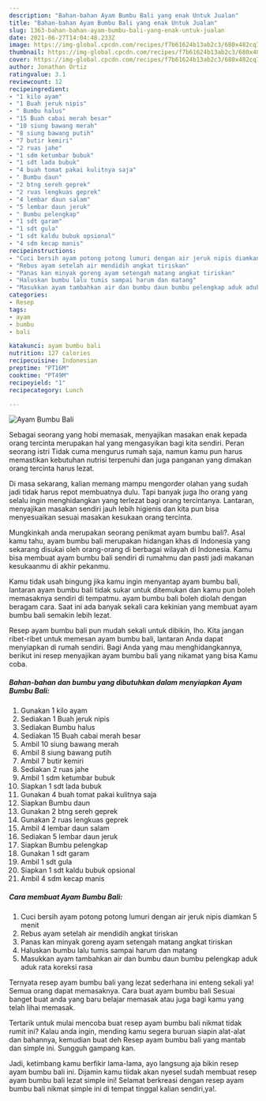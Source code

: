 ```yaml
---
description: "Bahan-bahan Ayam Bumbu Bali yang enak Untuk Jualan"
title: "Bahan-bahan Ayam Bumbu Bali yang enak Untuk Jualan"
slug: 1363-bahan-bahan-ayam-bumbu-bali-yang-enak-untuk-jualan
date: 2021-06-27T14:04:48.233Z
image: https://img-global.cpcdn.com/recipes/f7b61624b13ab2c3/680x482cq70/ayam-bumbu-bali-foto-resep-utama.jpg
thumbnail: https://img-global.cpcdn.com/recipes/f7b61624b13ab2c3/680x482cq70/ayam-bumbu-bali-foto-resep-utama.jpg
cover: https://img-global.cpcdn.com/recipes/f7b61624b13ab2c3/680x482cq70/ayam-bumbu-bali-foto-resep-utama.jpg
author: Jonathan Ortiz
ratingvalue: 3.1
reviewcount: 12
recipeingredient:
- "1 kilo ayam"
- "1 Buah jeruk nipis"
- " Bumbu halus"
- "15 Buah cabai merah besar"
- "10 siung bawang merah"
- "8 siung bawang putih"
- "7 butir kemiri"
- "2 ruas jahe"
- "1 sdm ketumbar bubuk"
- "1 sdt lada bubuk"
- "4 buah tomat pakai kulitnya saja"
- " Bumbu daun"
- "2 btng sereh geprek"
- "2 ruas lengkuas geprek"
- "4 lembar daun salam"
- "5 lembar daun jeruk"
- " Bumbu pelengkap"
- "1 sdt garam"
- "1 sdt gula"
- "1 sdt kaldu bubuk opsional"
- "4 sdm kecap manis"
recipeinstructions:
- "Cuci bersih ayam potong potong lumuri dengan air jeruk nipis diamkan 5 menit"
- "Rebus ayam setelah air mendidih angkat tiriskan"
- "Panas kan minyak goreng ayam setengah matang angkat tiriskan"
- "Haluskan bumbu lalu tumis sampai harum dan matang"
- "Masukkan ayam tambahkan air dan bumbu daun bumbu pelengkap aduk aduk rata koreksi rasa"
categories:
- Resep
tags:
- ayam
- bumbu
- bali

katakunci: ayam bumbu bali 
nutrition: 127 calories
recipecuisine: Indonesian
preptime: "PT16M"
cooktime: "PT49M"
recipeyield: "1"
recipecategory: Lunch

---
```



![Ayam Bumbu Bali](https://img-global.cpcdn.com/recipes/f7b61624b13ab2c3/680x482cq70/ayam-bumbu-bali-foto-resep-utama.jpg)

Sebagai seorang yang hobi memasak, menyajikan masakan enak kepada orang tercinta merupakan hal yang mengasyikan bagi kita sendiri. Peran seorang istri Tidak cuma mengurus rumah saja, namun kamu pun harus memastikan kebutuhan nutrisi terpenuhi dan juga panganan yang dimakan orang tercinta harus lezat.

Di masa  sekarang, kalian memang mampu mengorder olahan yang sudah jadi tidak harus repot membuatnya dulu. Tapi banyak juga lho orang yang selalu ingin menghidangkan yang terlezat bagi orang tercintanya. Lantaran, menyajikan masakan sendiri jauh lebih higienis dan kita pun bisa menyesuaikan sesuai masakan kesukaan orang tercinta. 



Mungkinkah anda merupakan seorang penikmat ayam bumbu bali?. Asal kamu tahu, ayam bumbu bali merupakan hidangan khas di Indonesia yang sekarang disukai oleh orang-orang di berbagai wilayah di Indonesia. Kamu bisa membuat ayam bumbu bali sendiri di rumahmu dan pasti jadi makanan kesukaanmu di akhir pekanmu.

Kamu tidak usah bingung jika kamu ingin menyantap ayam bumbu bali, lantaran ayam bumbu bali tidak sukar untuk ditemukan dan kamu pun boleh memasaknya sendiri di tempatmu. ayam bumbu bali boleh diolah dengan beragam cara. Saat ini ada banyak sekali cara kekinian yang membuat ayam bumbu bali semakin lebih lezat.

Resep ayam bumbu bali pun mudah sekali untuk dibikin, lho. Kita jangan ribet-ribet untuk memesan ayam bumbu bali, lantaran Anda dapat menyiapkan di rumah sendiri. Bagi Anda yang mau menghidangkannya, berikut ini resep menyajikan ayam bumbu bali yang nikamat yang bisa Kamu coba.

<!--inarticleads1-->

##### Bahan-bahan dan bumbu yang dibutuhkan dalam menyiapkan Ayam Bumbu Bali:

1. Gunakan 1 kilo ayam
1. Sediakan 1 Buah jeruk nipis
1. Sediakan  Bumbu halus
1. Sediakan 15 Buah cabai merah besar
1. Ambil 10 siung bawang merah
1. Ambil 8 siung bawang putih
1. Ambil 7 butir kemiri
1. Sediakan 2 ruas jahe
1. Ambil 1 sdm ketumbar bubuk
1. Siapkan 1 sdt lada bubuk
1. Gunakan 4 buah tomat pakai kulitnya saja
1. Siapkan  Bumbu daun
1. Gunakan 2 btng sereh geprek
1. Gunakan 2 ruas lengkuas geprek
1. Ambil 4 lembar daun salam
1. Sediakan 5 lembar daun jeruk
1. Siapkan  Bumbu pelengkap
1. Gunakan 1 sdt garam
1. Ambil 1 sdt gula
1. Siapkan 1 sdt kaldu bubuk opsional
1. Ambil 4 sdm kecap manis




<!--inarticleads2-->

##### Cara membuat Ayam Bumbu Bali:

1. Cuci bersih ayam potong potong lumuri dengan air jeruk nipis diamkan 5 menit
1. Rebus ayam setelah air mendidih angkat tiriskan
1. Panas kan minyak goreng ayam setengah matang angkat tiriskan
1. Haluskan bumbu lalu tumis sampai harum dan matang
1. Masukkan ayam tambahkan air dan bumbu daun bumbu pelengkap aduk aduk rata koreksi rasa




Ternyata resep ayam bumbu bali yang lezat sederhana ini enteng sekali ya! Semua orang dapat memasaknya. Cara buat ayam bumbu bali Sesuai banget buat anda yang baru belajar memasak atau juga bagi kamu yang telah lihai memasak.

Tertarik untuk mulai mencoba buat resep ayam bumbu bali nikmat tidak rumit ini? Kalau anda ingin, mending kamu segera buruan siapin alat-alat dan bahannya, kemudian buat deh Resep ayam bumbu bali yang mantab dan simple ini. Sungguh gampang kan. 

Jadi, ketimbang kamu berfikir lama-lama, ayo langsung aja bikin resep ayam bumbu bali ini. Dijamin kamu tiidak akan nyesel sudah membuat resep ayam bumbu bali lezat simple ini! Selamat berkreasi dengan resep ayam bumbu bali nikmat simple ini di tempat tinggal kalian sendiri,ya!.

